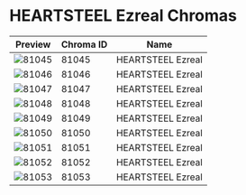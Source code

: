 # HEARTSTEEL Ezreal Chromas

| Preview | Chroma ID | Name |
|---------|-----------|------|
| ![81045](https://raw.communitydragon.org/latest/plugins/rcp-be-lol-game-data/global/default/v1/champion-chroma-images/81/81045.png) | 81045 | HEARTSTEEL Ezreal |
| ![81046](https://raw.communitydragon.org/latest/plugins/rcp-be-lol-game-data/global/default/v1/champion-chroma-images/81/81046.png) | 81046 | HEARTSTEEL Ezreal |
| ![81047](https://raw.communitydragon.org/latest/plugins/rcp-be-lol-game-data/global/default/v1/champion-chroma-images/81/81047.png) | 81047 | HEARTSTEEL Ezreal |
| ![81048](https://raw.communitydragon.org/latest/plugins/rcp-be-lol-game-data/global/default/v1/champion-chroma-images/81/81048.png) | 81048 | HEARTSTEEL Ezreal |
| ![81049](https://raw.communitydragon.org/latest/plugins/rcp-be-lol-game-data/global/default/v1/champion-chroma-images/81/81049.png) | 81049 | HEARTSTEEL Ezreal |
| ![81050](https://raw.communitydragon.org/latest/plugins/rcp-be-lol-game-data/global/default/v1/champion-chroma-images/81/81050.png) | 81050 | HEARTSTEEL Ezreal |
| ![81051](https://raw.communitydragon.org/latest/plugins/rcp-be-lol-game-data/global/default/v1/champion-chroma-images/81/81051.png) | 81051 | HEARTSTEEL Ezreal |
| ![81052](https://raw.communitydragon.org/latest/plugins/rcp-be-lol-game-data/global/default/v1/champion-chroma-images/81/81052.png) | 81052 | HEARTSTEEL Ezreal |
| ![81053](https://raw.communitydragon.org/latest/plugins/rcp-be-lol-game-data/global/default/v1/champion-chroma-images/81/81053.png) | 81053 | HEARTSTEEL Ezreal |